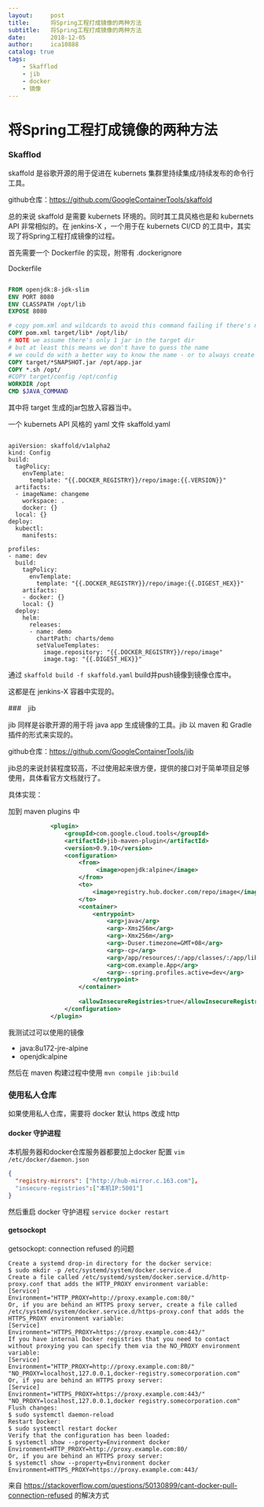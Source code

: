 ```yaml
---
layout:     post
title:      将Spring工程打成镜像的两种方法
subtitle:   将Spring工程打成镜像的两种方法
date:       2018-12-05
author:     ica10888
catalog: true
tags:
    - Skafflod
    - jib
    - docker
    - 镜像
---
```


# 将Spring工程打成镜像的两种方法


### Skafflod

skaffold 是谷歌开源的用于促进在 kubernets 集群里持续集成/持续发布的命令行工具。

github仓库：https://github.com/GoogleContainerTools/skaffold

总的来说 skaffold 是需要 kubernets 环境的。同时其工具风格也是和 kubernets API 非常相似的。在 jenkins-X ，一个用于在 kubernets CI/CD 的工具中，其实现了将Spring工程打成镜像的过程。

首先需要一个 Dockerfile 的实现，附带有 .dockerignore

Dockerfile

``` Dockerfile

FROM openjdk:8-jdk-slim
ENV PORT 8080
ENV CLASSPATH /opt/lib
EXPOSE 8080

# copy pom.xml and wildcards to avoid this command failing if there's no target/lib directory
COPY pom.xml target/lib* /opt/lib/
# NOTE we assume there's only 1 jar in the target dir
# but at least this means we don't have to guess the name
# we could do with a better way to know the name - or to always create an app.jar or something
COPY target/*SNAPSHOT.jar /opt/app.jar
COPY *.sh /opt/
#COPY target/config /opt/config
WORKDIR /opt
CMD $JAVA_COMMAND


```
其中将 target 生成的jar包放入容器当中。

一个  kubernets API 风格的 yaml 文件 skaffold.yaml

``` shell

apiVersion: skaffold/v1alpha2
kind: Config
build:
  tagPolicy:
    envTemplate:
      template: "{{.DOCKER_REGISTRY}}/repo/image:{{.VERSION}}"
  artifacts:
  - imageName: changeme
    workspace: .
    docker: {}
  local: {}
deploy:
  kubectl:
    manifests:

profiles:
- name: dev
  build:
    tagPolicy:
      envTemplate:
        template: "{{.DOCKER_REGISTRY}}/repo/image:{{.DIGEST_HEX}}"
    artifacts:
    - docker: {}
    local: {}
  deploy:
    helm:
      releases:
      - name: demo
        chartPath: charts/demo
        setValueTemplates:
          image.repository: "{{.DOCKER_REGISTRY}}/repo/image"
          image.tag: "{{.DIGEST_HEX}}"

```

通过 `skaffold build -f skaffold.yaml` build并push镜像到镜像仓库中。

这都是在 jenkins-X 容器中实现的。

###　jib

jib 同样是谷歌开源的用于将 java app 生成镜像的工具。jib 以 maven 和 Gradle 插件的形式来实现的。

github仓库：https://github.com/GoogleContainerTools/jib

jib总的来说封装程度较高，不过使用起来很方便，提供的接口对于简单项目足够使用，具体看官方文档就行了。

具体实现：

加到 maven plugins 中

``` xml
            <plugin>
                <groupId>com.google.cloud.tools</groupId>
                <artifactId>jib-maven-plugin</artifactId>
                <version>0.9.10</version>
                <configuration>
                    <from>
                         <image>openjdk:alpine</image>
                    </from>
                    <to>
                        <image>registry.hub.docker.com/repo/image</image>
                    </to>
                    <container>
                        <entrypoint>
                            <arg>java</arg>
                            <arg>-Xms256m</arg>
                            <arg>-Xmx256m</arg>
                            <arg>-Duser.timezone=GMT+08</arg>
                            <arg>-cp</arg>
                            <arg>/app/resources/:/app/classes/:/app/libs/*</arg>
                            <arg>com.example.App</arg>
                            <arg>--spring.profiles.active=dev</arg>
                        </entrypoint>
                    </container>
                    
                    <allowInsecureRegistries>true</allowInsecureRegistries>
                </configuration>
            </plugin>
```

我测试过可以使用的镜像

- java:8u172-jre-alpine
- openjdk:alpine

然后在 maven 构建过程中使用  `mvn compile jib:build`

### 使用私人仓库

如果使用私人仓库，需要将 docker 默认 https 改成 http

#### docker 守护进程

本机服务器和docker仓库服务器都要加上docker 配置 `vim /etc/docker/daemon.json`

``` json
{
  "registry-mirrors": ["http://hub-mirror.c.163.com"]，
  "insecure-registries":["本机IP:5001"]
}
```

然后重启 docker 守护进程 `service docker restart`

#### getsockopt

getsockopt: connection refused 的问题

``` shell
Create a systemd drop-in directory for the docker service:
$ sudo mkdir -p /etc/systemd/system/docker.service.d
Create a file called /etc/systemd/system/docker.service.d/http-proxy.conf that adds the HTTP_PROXY environment variable:
[Service]
Environment="HTTP_PROXY=http://proxy.example.com:80/"
Or, if you are behind an HTTPS proxy server, create a file called /etc/systemd/system/docker.service.d/https-proxy.conf that adds the HTTPS_PROXY environment variable:
[Service]
Environment="HTTPS_PROXY=https://proxy.example.com:443/"
If you have internal Docker registries that you need to contact without proxying you can specify them via the NO_PROXY environment variable:
[Service]
Environment="HTTP_PROXY=http://proxy.example.com:80/" "NO_PROXY=localhost,127.0.0.1,docker-registry.somecorporation.com"
Or, if you are behind an HTTPS proxy server:
[Service]
Environment="HTTPS_PROXY=https://proxy.example.com:443/" "NO_PROXY=localhost,127.0.0.1,docker registry.somecorporation.com"
Flush changes:
$ sudo systemctl daemon-reload
Restart Docker:
$ sudo systemctl restart docker
Verify that the configuration has been loaded:
$ systemctl show --property=Environment docker
Environment=HTTP_PROXY=http://proxy.example.com:80/
Or, if you are behind an HTTPS proxy server:
$ systemctl show --property=Environment docker
Environment=HTTPS_PROXY=https://proxy.example.com:443/

```



来自 https://stackoverflow.com/questions/50130899/cant-docker-pull-connection-refused 的解决方式